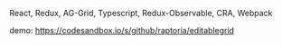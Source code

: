 React, Redux, AG-Grid, Typescript, Redux-Observable, CRA, Webpack

demo:
https://codesandbox.io/s/github/raptoria/editablegrid
